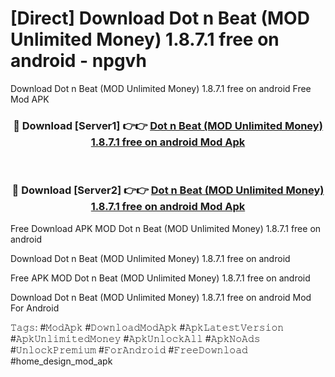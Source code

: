 # [Direct] Download Dot n Beat (MOD Unlimited Money) 1.8.7.1 free on android - npgvh
Download Dot n Beat (MOD Unlimited Money) 1.8.7.1 free on android Free Mod APK

<div align="center">
<h3>🔴 Download [Server1] 👉👉 <a href="https://apk-comot.site?title=Dot_n_Beat_(MOD_Unlimited_Money)_1.8.7.1_free_on_android">Dot n Beat (MOD Unlimited Money) 1.8.7.1 free on android Mod Apk</a></h3><br>

<h3>🔴 Download [Server2] 👉👉 <a href="https://apk-comot.site?title=Dot_n_Beat_(MOD_Unlimited_Money)_1.8.7.1_free_on_android">Dot n Beat (MOD Unlimited Money) 1.8.7.1 free on android Mod Apk</a></h3>
</div>


Free Download APK MOD Dot n Beat (MOD Unlimited Money) 1.8.7.1 free on android

Download Dot n Beat (MOD Unlimited Money) 1.8.7.1 free on android 

Free APK MOD Dot n Beat (MOD Unlimited Money) 1.8.7.1 free on android 

Download Dot n Beat (MOD Unlimited Money) 1.8.7.1 free on android Mod For Android

𝚃𝚊𝚐𝚜: #𝙼𝚘𝚍𝙰𝚙𝚔 #𝙳𝚘𝚠𝚗𝚕𝚘𝚊𝚍𝙼𝚘𝚍𝙰𝚙𝚔 #𝙰𝚙𝚔𝙻𝚊𝚝𝚎𝚜𝚝𝚅𝚎𝚛𝚜𝚒𝚘𝚗 #𝙰𝚙𝚔𝚄𝚗𝚕𝚒𝚖𝚒𝚝𝚎𝚍𝙼𝚘𝚗𝚎𝚢 #𝙰𝚙𝚔𝚄𝚗𝚕𝚘𝚌𝚔𝙰𝚕𝚕 #𝙰𝚙𝚔𝙽𝚘𝙰𝚍𝚜 #𝚄𝚗𝚕𝚘𝚌𝚔𝙿𝚛𝚎𝚖𝚒𝚞𝚖 #𝙵𝚘𝚛𝙰𝚗𝚍𝚛𝚘𝚒𝚍 #𝙵𝚛𝚎𝚎𝙳𝚘𝚠𝚗𝚕𝚘𝚊𝚍 #home_design_mod_apk
